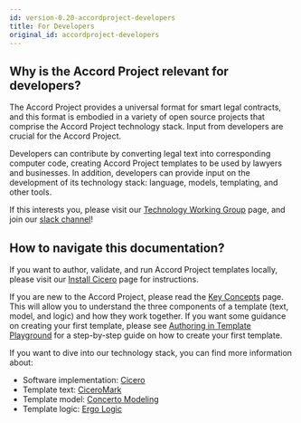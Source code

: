 ```yaml
---
id: version-0.20-accordproject-developers
title: For Developers
original_id: accordproject-developers
---
```


## Why is the Accord Project relevant for developers?

The Accord Project provides a universal format for smart legal contracts, and this format is embodied in a variety of open source projects that comprise the Accord Project technology stack. Input from developers are crucial for the Accord Project.

Developers can contribute by converting legal text into corresponding computer code, creating Accord Project templates to be used by lawyers and businesses. In addition, developers can provide input on the development of its technology stack: language, models, templating, and other tools.

If this interests you, please visit our [Technology Working Group](https://www.accordproject.org/working-groups/technology) page, and join our [slack channel](https://accord-project-slack-signup.herokuapp.com/)!

## How to navigate this documentation?

If you want to author, validate, and run Accord Project templates locally, please visit our [Install Cicero](https://docs.accordproject.org/docs/next/started-installation.html) page for instructions.

If you are new to the Accord Project, please read the [Key Concepts](accordproject-concepts) page. This will allow you to understand the three components of a template (text, model, and logic) and how they work together. If you want some guidance on creating your first template, please see [Authoring in Template Playground](tutorial-latedelivery) for a step-by-step guide on how to create your first template.

If you want to dive into our technology stack, you can find more information about:
- Software implementation: [Cicero](https://github.com/accordproject/cicero)
- Template text: [CiceroMark](markup-cicero)
- Template model: [Concerto Modeling](model-concerto)
- Template logic: [Ergo Logic](logic-ergo)
